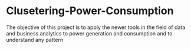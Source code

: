# Clusetering-Power-Consumption
The objective of this project is to apply the newer tools in the field of data and business analytics to power generation and consumption and to understand any pattern
